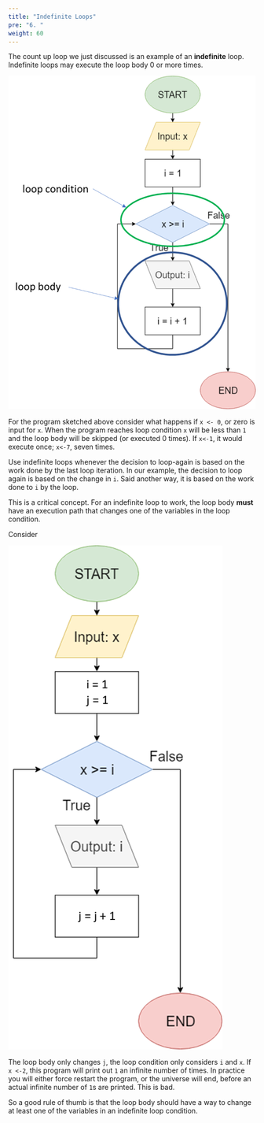 ```yaml
---
title: "Indefinite Loops"
pre: "6. "
weight: 60
---
```


The count up loop we just discussed is an example of an <b>indefinite</b> loop.  Indefinite loops may execute the loop body 0 or more times.

![Loop Flowchart elements](/images/05-loop/5-loopconstruct_1.png)

For the program sketched above consider what happens if `x <- 0`, or zero is input for `x`.  When the program reaches loop condition `x` will be less than `1` and the loop body will be skipped (or executed 0 times).  If `x<-1`, it would execute once; `x<-7`, seven times.  

Use indefinite loops whenever the decision to loop-again is based on the work done by the last loop iteration.  In our example, the decision to loop again is based on the change in `i`.  Said another way, it is based on the work done to `i` by the loop.

This is a critical concept.  For an indefinite loop to work, the loop body <b>must</b> have an execution path that changes one of the variables in the loop condition.

Consider 

![Loop Flowchart elements](/images/05-loop/5-infiniteLoop.png)

The loop body only changes `j`, the loop condition only considers `i` and `x`.  If `x <-2`, this program will print out `1` an infinite number of times. In practice you will either force restart the program, or the universe will end, before an actual infinite number of `1`s are printed.  This is bad.  

So a good rule of thumb is that the loop body should have a way to change at least one of the variables in an indefinite loop condition.